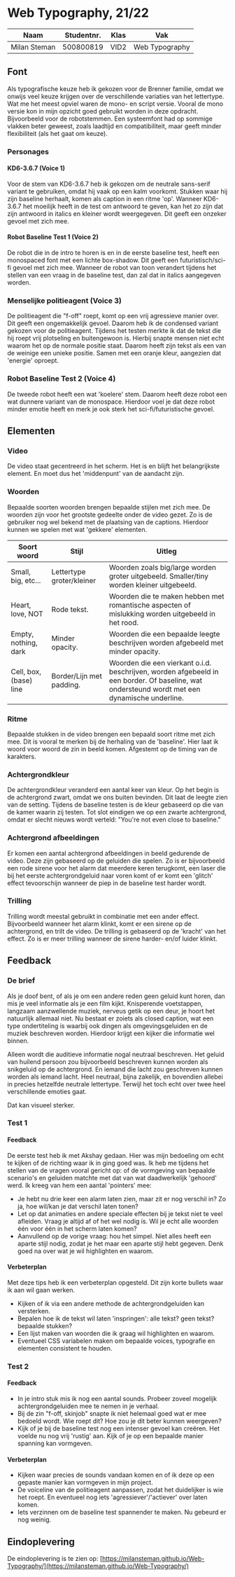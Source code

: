 # Web Typography, 21/22

| Naam | Studentnr.       | Klas     | Vak     |
| ----------- | ----------- | -----------| -----------|
| Milan Steman     | 500800819       | VID2 | Web Typography |

## Font

Als typografische keuze heb ik gekozen voor de Brenner familie, omdat we onwijs veel keuze krijgen over de verschillende variaties van het lettertype. Wat me het meest opviel waren de mono- en script versie. Vooral de mono versie kon in mijn opzicht goed gebruikt worden in deze opdracht. Bijvoorbeeld voor de robotstemmen. Een systeemfont had op sommige vlakken beter geweest, zoals laadtijd en compatibiliteit, maar geeft minder flexibiliteit (als het gaat om keuze).

### Personages

#### KD6-3.6.7 (Voice 1)

Voor de stem van KD6-3.6.7 heb ik gekozen om de neutrale sans-serif variant te gebruiken, omdat hij vaak op een kalm voorkomt. Stukken waar hij zijn baseline herhaalt, komen als caption in een ritme 'op'. Wanneer KD6-3.6.7 het moeilijk heeft in de test om antwoord te geven, kan het zo zijn dat zijn antwoord in italics en kleiner wordt weergegeven. Dit geeft een onzeker gevoel met zich mee. 

#### Robot Baseline Test 1 (Voice 2)

De robot die in de intro te horen is en in de eerste baseline test, heeft een monospaced font met een lichte box-shadow. Dit geeft een futuristisch/sci-fi gevoel met zich mee. Wanneer de robot van toon verandert tijdens het stellen van een vraag in de baseline test, dan zal dat in italics aangegeven worden.

### Menselijke politieagent (Voice 3)

De politieagent die "f-off" roept, komt op een vrij agressieve manier over. Dit geeft een ongemakkelijk gevoel. Daarom heb ik de condensed variant gekozen voor de politieagent. Tijdens het testen merkte ik dat de tekst die hij roept vrij plotseling en buitengewoon is. Hierbij snapte mensen niet echt waarom het op de normale positie staat. Daarom heeft zijn tekst als een van de weinige een unieke positie. Samen met een oranje kleur, aangezien dat 'energie' oproept.

### Robot Baseline Test 2 (Voice 4)

De tweede robot heeft een wat 'koelere' stem. Daarom heeft deze robot een wat dunnere variant van de monospace. Hierdoor voel je dat deze robot minder emotie heeft en merk je ook sterk het sci-fi/futuristische gevoel. 

## Elementen

### Video

De video staat gecentreerd in het scherm. Het is en blijft het belangrijkste element. En moet dus het 'middenpunt' van de aandacht zijn. 

### Woorden

Bepaalde soorten woorden brengen bepaalde stijlen met zich mee. De woorden zijn voor het grootste gedeelte onder de video gezet. Zo is de gebruiker nog wel bekend met de plaatsing van de captions. Hierdoor kunnen we spelen met wat 'gekkere' elementen. 

| Soort woord | Stijl       | Uitleg     |
| ----------- | ----------- | -----------|
| Small, big, etc...      | Lettertype groter/kleiner       | Woorden zoals big/large worden groter uitgebeeld. Smaller/tiny worden kleiner uitgebeeld. |
| Heart, love, NOT   | Rode tekst.        | Woorden die te maken hebben met romantische aspecten of mislukking worden uitgebeeld in het rood. |
| Empty, nothing, dark   | Minder opacity.        | Woorden die een bepaalde leegte beschrijven worden afgebeeld met minder opacity. |
| Cell, box, (base) line   | Border/Lijn met padding.        | Woorden die een vierkant o.i.d. beschrijven, worden afgebeeld in een border. Of baseline, wat ondersteund wordt met een dynamische underline. |

### Ritme

Bepaalde stukken in de video brengen een bepaald soort ritme met zich mee. Dit is vooral te merken bij de herhaling van de 'baseline'. Hier laat ik woord voor woord de zin in beeld komen. Afgestemt op de timing van de karakters.

### Achtergrondkleur

De achtergrondkleur veranderd een aantal keer van kleur. Op het begin is de achtergrond zwart, omdat we ons buiten bevinden. Dit laat de leegte zien van de setting. Tijdens de baseline testen is de kleur gebaseerd op die van de kamer waarin zij testen. Tot slot eindigen we op een zwarte achtergrond, omdat er slecht nieuws wordt verteld: "You're not even close to baseline."

### Achtergrond afbeeldingen

Er komen een aantal achtergrond afbeeldingen in beeld gedurende de video. Deze zijn gebaseerd op de geluiden die spelen. Zo is er bijvoorbeeld een rode sirene voor het alarm dat meerdere keren terugkomt, een laser die bij het eerste achtergrondgeluid naar voren komt of er komt een 'glitch' effect tevoorschijn wanneer de piep in de baseline test harder wordt.

### Trilling

Trilling wordt meestal gebruikt in combinatie met een ander effect. Bijvoorbeeld wanneer het alarm klinkt, komt er een sirene op de achtergrond, en trilt de video. De trilling is gebaseerd op de 'kracht' van het effect. Zo is er meer trilling wanneer de sirene harder- en/of luider klinkt.

## Feedback

### De brief

Als je doof bent, of als je om een andere reden geen geluid kunt horen, dan mis je veel informatie als je een film kijkt. Knisperende voetstappen, langzaam aanzwellende muziek, nerveus getik op een deur, je hoort het natuurlijk allemaal niet. Nu bestaat er zoiets als closed caption, wat een type ondertiteling is waarbij ook dingen als omgevingsgeluiden en de muziek beschreven worden. Hierdoor krijgt een kijker die informatie wel binnen.

Alleen wordt die auditieve informatie nogal neutraal beschreven. Het geluid van huilend persoon zou bijvoorbeeld beschreven kunnen worden als snikgeluid op de achtergrond. En iemand die lacht zou geschreven kunnen worden als iemand lacht. Heel neutraal, bijna zakelijk, en bovendien allebei in precies hetzelfde neutrale lettertype. Terwijl het toch echt over twee heel verschillende emoties gaat.

Dat kan visueel sterker.

### Test 1

#### Feedback

De eerste test heb ik met Akshay gedaan. Hier was mijn bedoeling om echt te kijken of de richting waar ik in ging goed was. Ik heb me tijdens het stellen van de vragen vooral gericht op: of de vormgeving van bepaalde scenario's en geluiden matchte met dat van wat daadwerkelijk 'gehoord' werd. Ik kreeg van hem een aantal 'pointers' mee:

- Je hebt nu drie keer een alarm laten zien, maar zit er nog verschil in? Zo ja, hoe wil/kan je dat verschil laten tonen?
- Let op dat animaties en andere speciale effecten bij je tekst niet te veel afleiden. Vraag je altijd af of het wel nodig is. Wil je echt alle woorden één voor één in het scherm laten komen?
- Aanvullend op de vorige vraag: hou het simpel. Niet alles heeft een aparte stijl nodig, zodat je het maar een aparte stijl hebt gegeven. Denk goed na over wat je wil highlighten en waarom.

#### Verbeterplan

Met deze tips heb ik een verbeterplan opgesteld. Dit zijn korte bullets waar ik aan wil gaan werken.

- Kijken of ik via een andere methode de achtergrondgeluiden kan versterken.
- Bepalen hoe ik de tekst wil laten 'inspringen': alle tekst? geen tekst? bepaalde stukken?
- Een lijst maken van woorden die ik graag wil highlighten en waarom.
- Eventueel CSS variabelen maken om bepaalde voices, typografie en elementen consistent te houden.


### Test 2

#### Feedback

- In je intro stuk mis ik nog een aantal sounds. Probeer zoveel mogelijk achtergrondgeluiden mee te nemen in je verhaal.
- Bij de zin "f-off, skinjob" snapte ik niet helemaal goed wat er mee bedoeld wordt. Wie roept dit? Hoe zou je dit beter kunnen weergeven?
- Kijk of je bij de baseline test nog een intenser gevoel kan creëren. Het voelde nu nog vrij 'rustig' aan. Kijk of je op een bepaalde manier spanning kan vormgeven.

#### Verbeterplan

- Kijken waar precies de sounds vandaan komen en of ik deze op een gepaste manier kan vormgeven in mijn project.
- De voiceline van de politieagent aanpassen, zodat het duidelijker is wie het roept. En eventueel nog iets 'agressiever'/'actiever' over laten komen.
- Iets verzinnen om de baseline test spannender te maken. Nu gebeurd er nog weinig.

## Eindoplevering

De eindoplevering is te zien op: [https://milansteman.github.io/Web-Typography/](https://milansteman.github.io/Web-Typography/)
